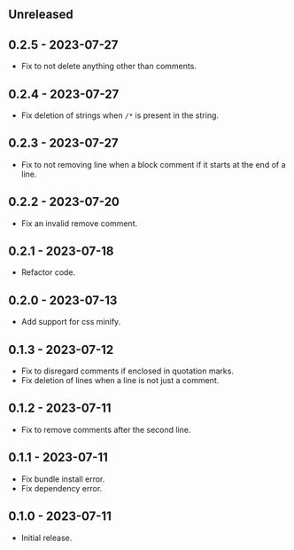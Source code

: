 ## Unreleased

## 0.2.5 - 2023-07-27

- Fix to not delete anything other than comments.

## 0.2.4 - 2023-07-27

- Fix deletion of strings when `/*` is present in the string.

## 0.2.3 - 2023-07-27

- Fix to not removing line when a block comment if it starts at the end of a line.

## 0.2.2 - 2023-07-20

- Fix an invalid remove comment.

## 0.2.1 - 2023-07-18

- Refactor code.

## 0.2.0 - 2023-07-13

- Add support for css minify.

## 0.1.3 - 2023-07-12

- Fix to disregard comments if enclosed in quotation marks.
- Fix deletion of lines when a line is not just a comment.

## 0.1.2 - 2023-07-11

- Fix to remove comments after the second line.

## 0.1.1 - 2023-07-11

- Fix bundle install error.
- Fix dependency error.

## 0.1.0 - 2023-07-11

- Initial release.
